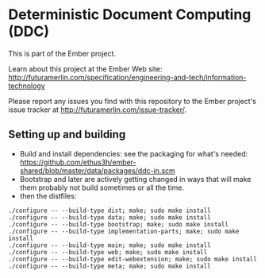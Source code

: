 # Deterministic Document Computing (DDC)

This is part of the Ember project.

Learn about this project at the Ember Web site: http://futuramerlin.com/specification/engineering-and-tech/information-technology

Please report any issues you find with this repository to the Ember project's issue tracker at http://futuramerlin.com/issue-tracker/.

## Setting up and building

- Build and install dependencies: see the packaging for what's needed: https://github.com/ethus3h/ember-shared/blob/master/data/packages/ddc-in.scm
- Bootstrap and later are actively getting changed in ways that will make them probably not build sometimes or all the time.
- then the distfiles:
```
./configure -- --build-type dist; make; sudo make install
./configure -- --build-type data; make; sudo make install
./configure -- --build-type bootstrap; make; sudo make install
./configure -- --build-type implementation-parts; make; sudo make install
./configure -- --build-type main; make; sudo make install
./configure -- --build-type web; make; sudo make install
./configure -- --build-type edit-webextension; make; sudo make install
./configure -- --build-type meta; make; sudo make install
```
